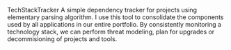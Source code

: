 
TechStackTracker
A simple dependency tracker for projects using elementary parsing algorithm.
I use this tool to consolidate the components used by all applications in our entire portfolio.
By consistently monitoring a technology stack, we can perform threat modeling, plan for upgrades or decommisioning of projects and tools.